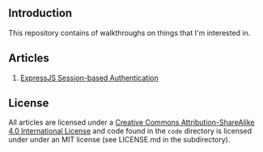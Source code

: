 ## Introduction

This repository contains of walkthroughs on things that I'm interested in.

## Articles

1. [ExpressJS Session-based Authentication](https://github.com/honmanyau/walkthroughs/blob/master/a001-expressjs-session-based-authentication.md)

## License

All articles are licensed under a
[Creative Commons Attribution-ShareAlike 4.0 International License](https://creativecommons.org/licenses/by-sa/4.0/) and
code found in the `code` directory is licensed under under an MIT license (see LICENSE.md in the subdirectory).
